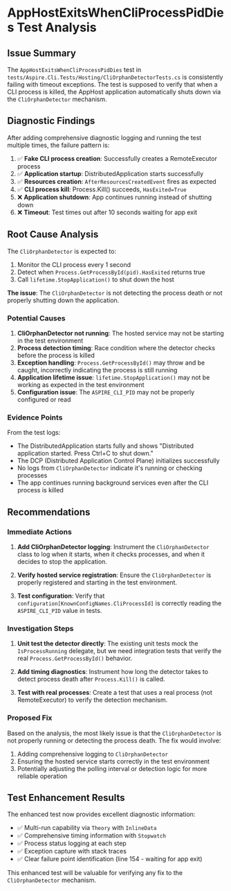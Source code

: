 # AppHostExitsWhenCliProcessPidDies Test Analysis

## Issue Summary

The `AppHostExitsWhenCliProcessPidDies` test in `tests/Aspire.Cli.Tests/Hosting/CliOrphanDetectorTests.cs` is consistently failing with timeout exceptions. The test is supposed to verify that when a CLI process is killed, the AppHost application automatically shuts down via the `CliOrphanDetector` mechanism.

## Diagnostic Findings

After adding comprehensive diagnostic logging and running the test multiple times, the failure pattern is:

1. ✅ **Fake CLI process creation**: Successfully creates a RemoteExecutor process
2. ✅ **Application startup**: DistributedApplication starts successfully
3. ✅ **Resources creation**: `AfterResourcesCreatedEvent` fires as expected
4. ✅ **CLI process kill**: Process.Kill() succeeds, `HasExited=True`
5. ❌ **Application shutdown**: App continues running instead of shutting down
6. ❌ **Timeout**: Test times out after 10 seconds waiting for app exit

## Root Cause Analysis

The `CliOrphanDetector` is expected to:
1. Monitor the CLI process every 1 second
2. Detect when `Process.GetProcessById(pid).HasExited` returns true
3. Call `lifetime.StopApplication()` to shut down the host

**The issue**: The `CliOrphanDetector` is not detecting the process death or not properly shutting down the application.

### Potential Causes

1. **CliOrphanDetector not running**: The hosted service may not be starting in the test environment
2. **Process detection timing**: Race condition where the detector checks before the process is killed
3. **Exception handling**: `Process.GetProcessById()` may throw and be caught, incorrectly indicating the process is still running
4. **Application lifetime issue**: `lifetime.StopApplication()` may not be working as expected in the test environment
5. **Configuration issue**: The `ASPIRE_CLI_PID` may not be properly configured or read

### Evidence Points

From the test logs:
- The DistributedApplication starts fully and shows "Distributed application started. Press Ctrl+C to shut down."
- The DCP (Distributed Application Control Plane) initializes successfully
- No logs from `CliOrphanDetector` indicate it's running or checking processes
- The app continues running background services even after the CLI process is killed

## Recommendations

### Immediate Actions

1. **Add CliOrphanDetector logging**: Instrument the `CliOrphanDetector` class to log when it starts, when it checks processes, and when it decides to stop the application.

2. **Verify hosted service registration**: Ensure the `CliOrphanDetector` is properly registered and starting in the test environment.

3. **Test configuration**: Verify that `configuration[KnownConfigNames.CliProcessId]` is correctly reading the `ASPIRE_CLI_PID` value in tests.

### Investigation Steps

1. **Unit test the detector directly**: The existing unit tests mock the `IsProcessRunning` delegate, but we need integration tests that verify the real `Process.GetProcessById()` behavior.

2. **Add timing diagnostics**: Instrument how long the detector takes to detect process death after `Process.Kill()` is called.

3. **Test with real processes**: Create a test that uses a real process (not RemoteExecutor) to verify the detection mechanism.

### Proposed Fix

Based on the analysis, the most likely issue is that the `CliOrphanDetector` is not properly running or detecting the process death. The fix would involve:

1. Adding comprehensive logging to `CliOrphanDetector`
2. Ensuring the hosted service starts correctly in the test environment
3. Potentially adjusting the polling interval or detection logic for more reliable operation

## Test Enhancement Results

The enhanced test now provides excellent diagnostic information:
- ✅ Multi-run capability via `Theory` with `InlineData`
- ✅ Comprehensive timing information with `Stopwatch`
- ✅ Process status logging at each step
- ✅ Exception capture with stack traces
- ✅ Clear failure point identification (line 154 - waiting for app exit)

This enhanced test will be valuable for verifying any fix to the `CliOrphanDetector` mechanism.